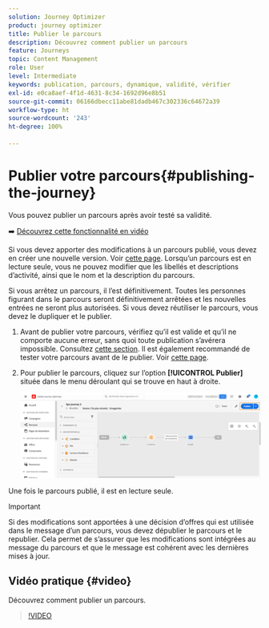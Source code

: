 ```yaml
---
solution: Journey Optimizer
product: journey optimizer
title: Publier le parcours
description: Découvrez comment publier un parcours
feature: Journeys
topic: Content Management
role: User
level: Intermediate
keywords: publication, parcours, dynamique, validité, vérifier
exl-id: e0ca8aef-4f1d-4631-8c34-1692d96e8b51
source-git-commit: 06166dbecc11abe81dadb467c302336c64672a39
workflow-type: ht
source-wordcount: '243'
ht-degree: 100%

---
```


# Publier votre parcours{#publishing-the-journey}

Vous pouvez publier un parcours après avoir testé sa validité.

➡️ [Découvrez cette fonctionnalité en vidéo](#video)

Si vous devez apporter des modifications à un parcours publié, vous devez en créer une nouvelle version. Voir [cette page](../building-journeys/journey.md). Lorsqu’un parcours est en lecture seule, vous ne pouvez modifier que les libellés et descriptions d’activité, ainsi que le nom et la description du parcours.

Si vous arrêtez un parcours, il l’est définitivement. Toutes les personnes figurant dans le parcours seront définitivement arrêtées et les nouvelles entrées ne seront plus autorisées. Si vous devez réutiliser le parcours, vous devez le dupliquer et le publier.

1. Avant de publier votre parcours, vérifiez qu’il est valide et qu’il ne comporte aucune erreur, sans quoi toute publication s’avérera impossible. Consultez [cette section](../building-journeys/troubleshooting.md#checking-for-errors-before-testing). Il est également recommandé de tester votre parcours avant de le publier. Voir [cette page](../building-journeys/testing-the-journey.md).
1. Pour publier le parcours, cliquez sur l’option **[!UICONTROL Publier]** située dans le menu déroulant qui se trouve en haut à droite.

   ![](assets/journeyuc1_18.png)

Une fois le parcours publié, il est en lecture seule.

>[!IMPORTANT]
>
>Si des modifications sont apportées à une décision d’offres qui est utilisée dans le message d’un parcours, vous devez dépublier le parcours et le republier. Cela permet de s’assurer que les modifications sont intégrées au message du parcours et que le message est cohérent avec les dernières mises à jour.

## Vidéo pratique {#video}

Découvrez comment publier un parcours.

>[!VIDEO](https://video.tv.adobe.com/v/3424998?quality=12)